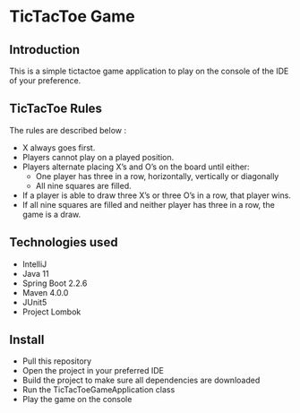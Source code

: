 # TicTacToe Game
## Introduction
This is a simple tictactoe game application to play on the console of the IDE of your preference.

## TicTacToe Rules
The rules are described below :

* X always goes first.
* Players cannot play on a played position.
* Players alternate placing X’s and O’s on the board until either:
  * One player has three in a row, horizontally, vertically or diagonally
  * All nine squares are filled.
* If a player is able to draw three X’s or three O’s in a row, that player wins.
* If all nine squares are filled and neither player has three in a row, the game is a draw.

## Technologies used
* IntelliJ
* Java 11
* Spring Boot 2.2.6
* Maven 4.0.0
* JUnit5
* Project Lombok

## Install
* Pull this repository
* Open the project in your preferred IDE
* Build the project to make sure all dependencies are downloaded
* Run the TicTacToeGameApplication class
* Play the game on the console
